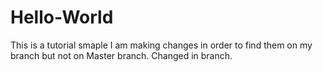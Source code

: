 # Hello-World
This is a tutorial smaple
I am making changes in order to find them on my branch but not on Master branch.
Changed in branch.
